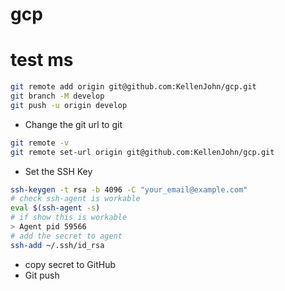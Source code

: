 # gcp 
# test ms


```bash
git remote add origin git@github.com:KellenJohn/gcp.git
git branch -M develop
git push -u origin develop
```

* Change the git url to git
```bash
git remote -v
git remote set-url origin git@github.com:KellenJohn/gcp.git
```

* Set the SSH Key
```bash
ssh-keygen -t rsa -b 4096 -C "your_email@example.com"
# check ssh-agent is workable
eval $(ssh-agent -s)
# if show this is workable
> Agent pid 59566
# add the secret to agent
ssh-add ~/.ssh/id_rsa
```
* copy secret to GitHub
* Git push

